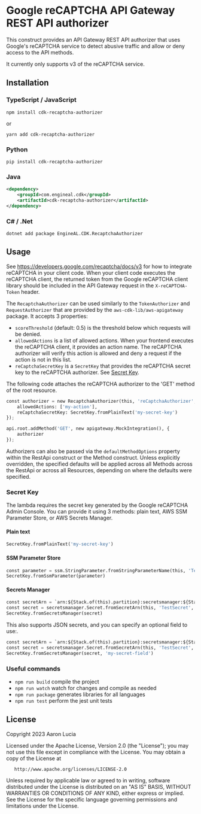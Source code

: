 # Google reCAPTCHA API Gateway REST API authorizer

This construct provides an API Gateway REST API authorizer that uses Google's reCAPTCHA service to detect abusive
traffic and allow or deny access to the API methods.

It currently only supports v3 of the reCAPTCHA service.

## Installation

### TypeScript / JavaScript

`npm install cdk-recaptcha-authorizer`

or

`yarn add cdk-recaptcha-authorizer`

### Python

`pip install cdk-recaptcha-authorizer`

### Java

```xml
<dependency>
    <groupId>com.engineal.cdk</groupId>
    <artifactId>cdk-recaptcha-authorizer</artifactId>
</dependency>
```

### C# / .Net

`dotnet add package EngineAL.CDK.RecaptchaAuthorizer`

## Usage

See https://developers.google.com/recaptcha/docs/v3 for how to integrate reCAPTCHA in your client code. When
your client code executes the reCAPTCHA client, the returned token from the Google reCAPTCHA client library
should be included in the API Gateway request in the `X-reCAPTCHA-Token` header.

The `RecaptchaAuthorizer` can be used similarly to the `TokenAuthorizer` and `RequestAuthorizer` that are
provided by the `aws-cdk-lib/aws-apigateway` package. It accepts 3 properties:

* `scoreThreshold` (default: 0.5) is the threshold below which requests will be denied.
* `allowedActions` is a list of allowed actions. When your frontend executes the reCAPTCHA client, it provides
  an action name. The reCAPTCHA authorizer will verify this action is allowed and deny a request if the action
  is not in this list.
* `reCaptchaSecretKey` is a `SecretKey` that provides the reCAPTCHA secret key to the reCAPTCHA authorizer.
  See [Secret Key](secret-key).

The following code attaches the reCAPTCHA authorizer to the 'GET' method of the root resource.

```python
const authorizer = new RecaptchaAuthorizer(this, 'reCaptchaAuthorizer', {
    allowedActions: ['my-action'],
    reCaptchaSecretKey: SecretKey.fromPlainText('my-secret-key')
});

api.root.addMethod('GET', new apigateway.MockIntegration(), {
    authorizer
});
```

Authorizers can also be passed via the `defaultMethodOptions` property within the RestApi construct or the
Method construct. Unless explicitly overridden, the specified defaults will be applied across all Methods
across the RestApi or across all Resources, depending on where the defaults were specified.

### Secret Key

The lambda requires the secret key generated by the Google reCAPTCHA Admin Console. You can provide it using
3 methods: plain text, AWS SSM Parameter Store, or AWS Secrets Manager.

#### Plain text

```python
SecretKey.fromPlainText('my-secret-key')
```

#### SSM Parameter Store

```python
const parameter = ssm.StringParameter.fromStringParameterName(this, 'TestParameter', 'test-secret-key');
SecretKey.fromSsmParameter(parameter)
```

#### Secrets Manager

```python
const secretArn = `arn:${Stack.of(this).partition}:secretsmanager:${Stack.of(this).region}:${Stack.of(this).account}:secret:test-secret`;
const secret = secretsmanager.Secret.fromSecretArn(this, 'TestSecret', secretArn);
SecretKey.fromSecretsManager(secret)
```

This also supports JSON secrets, and you can specify an optional field to use:.

```python
const secretArn = `arn:${Stack.of(this).partition}:secretsmanager:${Stack.of(this).region}:${Stack.of(this).account}:secret:test-secret`;
const secret = secretsmanager.Secret.fromSecretArn(this, 'TestSecret', secretArn);
SecretKey.fromSecretsManager(secret, 'my-secret-field')
```

### Useful commands

* `npm run build`   compile the project
* `npm run watch`   watch for changes and compile as needed
* `npm run package` generates libraries for all languages
* `npm run test`    perform the jest unit tests

## License

Copyright 2023 Aaron Lucia

Licensed under the Apache License, Version 2.0 (the "License");
you may not use this file except in compliance with the License.
You may obtain a copy of the License at

```
   http://www.apache.org/licenses/LICENSE-2.0
```

Unless required by applicable law or agreed to in writing, software
distributed under the License is distributed on an "AS IS" BASIS,
WITHOUT WARRANTIES OR CONDITIONS OF ANY KIND, either express or implied.
See the License for the specific language governing permissions and
limitations under the License.
